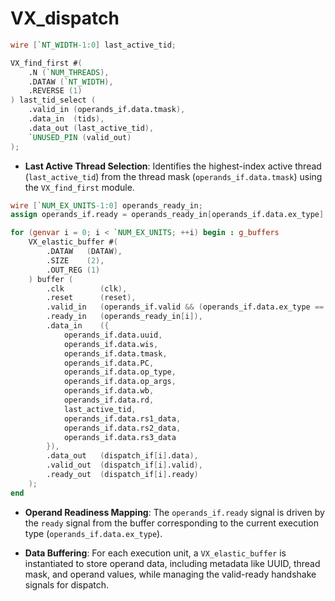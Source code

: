 # VX_dispatch

```verilog
wire [`NT_WIDTH-1:0] last_active_tid;

VX_find_first #(
    .N (`NUM_THREADS),
    .DATAW (`NT_WIDTH),
    .REVERSE (1)
) last_tid_select (
    .valid_in (operands_if.data.tmask),
    .data_in  (tids),
    .data_out (last_active_tid),
    `UNUSED_PIN (valid_out)
);
```

- **Last Active Thread Selection**: Identifies the highest-index active thread (`last_active_tid`) from the thread mask (`operands_if.data.tmask`) using the `VX_find_first` module.

```verilog
wire [`NUM_EX_UNITS-1:0] operands_ready_in;
assign operands_if.ready = operands_ready_in[operands_if.data.ex_type];

for (genvar i = 0; i < `NUM_EX_UNITS; ++i) begin : g_buffers
    VX_elastic_buffer #(
        .DATAW   (DATAW),
        .SIZE    (2),
        .OUT_REG (1)
    ) buffer (
        .clk        (clk),
        .reset      (reset),
        .valid_in   (operands_if.valid && (operands_if.data.ex_type == `EX_BITS'(i))),
        .ready_in   (operands_ready_in[i]),
        .data_in    ({
            operands_if.data.uuid,
            operands_if.data.wis,
            operands_if.data.tmask,
            operands_if.data.PC,
            operands_if.data.op_type,
            operands_if.data.op_args,
            operands_if.data.wb,
            operands_if.data.rd,
            last_active_tid,
            operands_if.data.rs1_data,
            operands_if.data.rs2_data,
            operands_if.data.rs3_data
        }),
        .data_out   (dispatch_if[i].data),
        .valid_out  (dispatch_if[i].valid),
        .ready_out  (dispatch_if[i].ready)
    );
end
```

- **Operand Readiness Mapping**: The `operands_if.ready` signal is driven by the `ready` signal from the buffer corresponding to the current execution type (`operands_if.data.ex_type`).

- **Data Buffering**: For each execution unit, a `VX_elastic_buffer` is instantiated to store operand data, including metadata like UUID, thread mask, and operand values, while managing the valid-ready handshake signals for dispatch.
